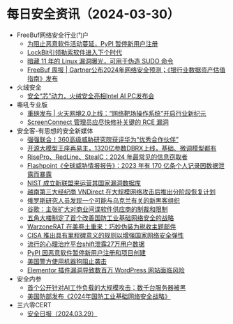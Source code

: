 # 每日安全资讯（2024-03-30）

- FreeBuf网络安全行业门户
  - [为阻止恶意软件活动蔓延，PyPI 暂停新用户注册](https://www.freebuf.com/news/396434.html)
  - [LockBit引领勒索软件进入下个时代](https://www.freebuf.com/articles/396374.html)
  - [暗藏 11 年的 Linux 漏洞曝光，可用于伪造 SUDO 命令](https://www.freebuf.com/news/396355.html)
  - [FreeBuf 周报 | Gartner公布2024年网络安全预测；《银行业数据资产估值指南》发布](https://www.freebuf.com/news/396351.html)
- 火绒安全
  - [安全“芯”动力，火绒安全亮相Intel AI PC发布会](https://mp.weixin.qq.com/s?__biz=MzI3NjYzMDM1Mg==&mid=2247518050&idx=1&sn=8d9b1d4743fe0dc1407ad2aba8cf3c11&chksm=eb70595ddc07d04b143588fc2a69987c0407cbace27e26f74c692616267e3ada8f44e84f8a5b&scene=58&subscene=0#rd)
- 嘶吼专业版
  - [重磅发布 | 火天网境2.0上线：“网络靶场操作系统”开启行业新纪元](https://mp.weixin.qq.com/s?__biz=MzI0MDY1MDU4MQ==&mid=2247574444&idx=1&sn=b3aa8c4321990064aa51158cf9ddb331&chksm=e9147396de63fa809fe161ea31b3fcc903bf431f3d089cb4de547c752e7ad1da4403068b78b5&scene=58&subscene=0#rd)
  - [ScreenConnect 管理员应尽快修补关键的 RCE 漏洞](https://mp.weixin.qq.com/s?__biz=MzI0MDY1MDU4MQ==&mid=2247574444&idx=2&sn=c7e6ff780300c9434d58561540b5e499&chksm=e9147396de63fa80203f595755d777c9286b4aec11324aa35a4f21d92474139dfb21873beb5b&scene=58&subscene=0#rd)
- 安全客-有思想的安全新媒体
  - [强强联合！360高级威胁研究院获评华为“优秀合作伙伴”](https://www.anquanke.com/post/id/295149)
  - [开源大模型王座再易主，1320亿参数DBRX上线，基础、微调模型都有](https://www.anquanke.com/post/id/295139)
  - [RisePro、RedLine、StealC：2024 年最常见的信息窃取者](https://www.anquanke.com/post/id/295134)
  - [Flashpoint《全球威胁情报报告》：2023 年有 170 亿条个人记录因数据泄露而暴露](https://www.anquanke.com/post/id/295131)
  - [NIST 成立新联盟来运营其国家漏洞数据库](https://www.anquanke.com/post/id/295128)
  - [越南第三大经纪商 VNDirect 在大规模网络攻击后推出分阶段恢复计划](https://www.anquanke.com/post/id/295125)
  - [俄罗斯研究人员发现一个可能与乌克兰有关的新黑客组织](https://www.anquanke.com/post/id/295120)
  - [谷歌：主张扩大对商业间谍软件供应商的制裁和限制](https://www.anquanke.com/post/id/295119)
  - [五角大楼制定了首个改善国防工业基础网络安全的战略](https://www.anquanke.com/post/id/295115)
  - [WarzoneRAT 在美卷土重来：巧妙伪装为税收主题邮件](https://www.anquanke.com/post/id/295114)
  - [CISA 推出具有里程碑意义的规则以增强国家网络安全弹性](https://www.anquanke.com/post/id/295112)
  - [流行的心理治疗平台shift泄露27万用户数据](https://www.anquanke.com/post/id/295106)
  - [PyPI 因恶意软件暂停新用户注册和项目创建](https://www.anquanke.com/post/id/295103)
  - [美国警方使用机器狗阻止袭击](https://www.anquanke.com/post/id/295102)
  - [Elementor 插件漏洞导致数百万 WordPress 网站面临风险](https://www.anquanke.com/post/id/295099)
- 安全内参
  - [首个公开针对AI工作负载的大规模攻击：数千台服务器被黑](https://mp.weixin.qq.com/s?__biz=MzI4NDY2MDMwMw==&mid=2247511333&idx=1&sn=9f701e06cae6f2b08e2a39fb543ca95c&chksm=ebfaea05dc8d63139191c950c8576229d87b256e02a561cad6135bf9a5da7f5b799788376072&scene=58&subscene=0#rd)
  - [美国防部发布《2024年国防工业基础网络安全战略》](https://mp.weixin.qq.com/s?__biz=MzI4NDY2MDMwMw==&mid=2247511333&idx=2&sn=87806624c78d78aa5cd81290fa710984&chksm=ebfaea05dc8d631340dd9a0c731a70751ab7916de9ae077b6dd18350ba14c344e59dcce875dc&scene=58&subscene=0#rd)
- 三六零CERT
  - [安全日报（2024.03.29）](https://mp.weixin.qq.com/s?__biz=MzU5MjEzOTM3NA==&mid=2247506103&idx=1&sn=7cd426728bf499f507638db453da5b71&chksm=fe26ddb6c95154a003cdd74898875fb833def11cd81c8991b65a057b453e6bb83de2f2441da1&scene=58&subscene=0#rd)
